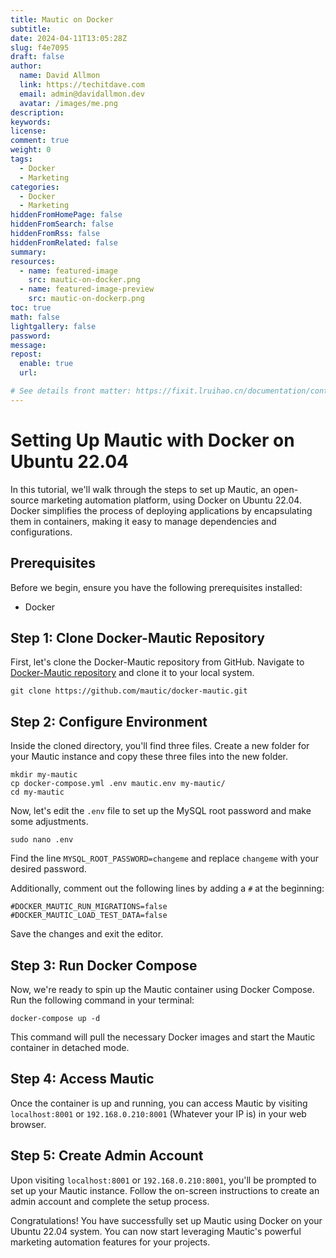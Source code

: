 ```yaml
---
title: Mautic on Docker
subtitle:
date: 2024-04-11T13:05:28Z
slug: f4e7095
draft: false
author:
  name: David Allmon
  link: https://techitdave.com
  email: admin@davidallmon.dev
  avatar: /images/me.png
description:
keywords:
license:
comment: true
weight: 0
tags:
  - Docker
  - Marketing
categories:
  - Docker
  - Marketing
hiddenFromHomePage: false
hiddenFromSearch: false
hiddenFromRss: false
hiddenFromRelated: false
summary:
resources:
  - name: featured-image
    src: mautic-on-docker.png
  - name: featured-image-preview
    src: mautic-on-dockerp.png
toc: true
math: false
lightgallery: false
password:
message:
repost:
  enable: true
  url:

# See details front matter: https://fixit.lruihao.cn/documentation/content-management/introduction/#front-matter
---
```


# Setting Up Mautic with Docker on Ubuntu 22.04

In this tutorial, we'll walk through the steps to set up Mautic, an open-source marketing automation platform, using Docker on Ubuntu 22.04. Docker simplifies the process of deploying applications by encapsulating them in containers, making it easy to manage dependencies and configurations.

## Prerequisites

Before we begin, ensure you have the following prerequisites installed:
- Docker

## Step 1: Clone Docker-Mautic Repository

First, let's clone the Docker-Mautic repository from GitHub. Navigate to [Docker-Mautic repository](https://github.com/mautic/docker-mautic/tree/mautic5/examples/basic) and clone it to your local system.

    git clone https://github.com/mautic/docker-mautic.git


## Step 2: Configure Environment

Inside the cloned directory, you'll find three files. Create a new folder for your Mautic instance and copy these three files into the new folder.

    mkdir my-mautic
    cp docker-compose.yml .env mautic.env my-mautic/
    cd my-mautic

Now, let's edit the `.env` file to set up the MySQL root password and make some adjustments.

    sudo nano .env

Find the line `MYSQL_ROOT_PASSWORD=changeme` and replace `changeme` with your desired password.

Additionally, comment out the following lines by adding a `#` at the beginning:

    #DOCKER_MAUTIC_RUN_MIGRATIONS=false
    #DOCKER_MAUTIC_LOAD_TEST_DATA=false


Save the changes and exit the editor.

## Step 3: Run Docker Compose

Now, we're ready to spin up the Mautic container using Docker Compose. Run the following command in your terminal:

    docker-compose up -d


This command will pull the necessary Docker images and start the Mautic container in detached mode.

## Step 4: Access Mautic

Once the container is up and running, you can access Mautic by visiting `localhost:8001` or  `192.168.0.210:8001` (Whatever your IP is) in your web browser.

## Step 5: Create Admin Account

Upon visiting `localhost:8001` or `192.168.0.210:8001`, you'll be prompted to set up your Mautic instance. Follow the on-screen instructions to create an admin account and complete the setup process.

Congratulations! You have successfully set up Mautic using Docker on your Ubuntu 22.04 system. You can now start leveraging Mautic's powerful marketing automation features for your projects.
